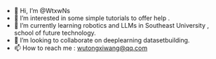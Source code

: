 - 👋 Hi, I’m @WtxwNs
- 👀 I’m interested in some simple tutorials to offer help .
- 🌱 I’m currently learning robotics and LLMs in Southeast University , school of future technology.
- 💞️ I’m looking to collaborate on deeplearning datasetbuilding.
- 📫 How to reach me : wutongxiwang@qq.com
